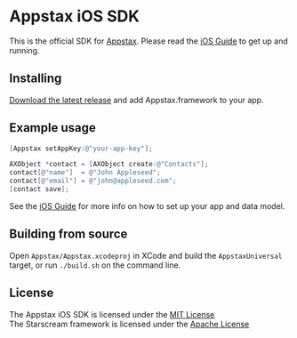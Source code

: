 
Appstax iOS SDK
===============

This is the official SDK for [Appstax](https://appstax.com). Please read the [iOS Guide](https://appstax.com/docs/iOS-SDK-Guide) to get up and running.

Installing
----------

[Download the latest release](https://github.com/appstax/appstax-ios/releases/latest) and add Appstax.framework to your app.


Example usage
-------------

```objective-c
[Appstax setAppKey:@"your-app-key"];

AXObject *contact = [AXObject create:@"Contacts"];
contact[@"name"]  = @"John Appleseed";
contact[@"email"] = @"john@appleseed.com";
[contact save];
```

See the [iOS Guide](https://appstax.com/docs/iOS-SDK-Guide) for more info on how to set up your app and data model.


Building from source
--------------------

Open `Appstax/Appstax.xcodeproj` in XCode and build the `AppstaxUniversal` target, or run `./build.sh` on the command line.


License
-------

The Appstax iOS SDK is licensed under the [MIT License](LICENSE)  
The Starscream framework is licensed under the [Apache License](https://github.com/daltoniam/Starscream/blob/master/LICENSE)


